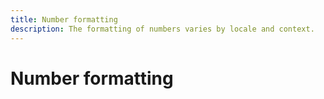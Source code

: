 ```yaml
---
title: Number formatting
description: The formatting of numbers varies by locale and context.
---
```


# Number formatting
